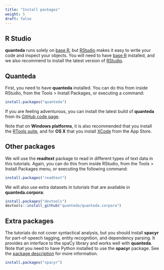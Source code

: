 ```yaml
---
title: "Install packages"
weight: 5
draft: false
---
```


## R Studio

**quanteda** runs solely on [base R](https://cran.r-project.org/), but [RStudio](https://www.rstudio.com/products/rstudio/download/) makes it easy to write your code and inspect your objects. You will need to have [base R](https://cran.r-project.org/) installed, and we also recommend to install the latest version of [RStudio](https://www.rstudio.com/products/rstudio/download/).

## Quanteda

First, you need to have **quanteda** installed. You can do this from inside RStudio, from the Tools > Install Packages, or executing a command:

```r
install.packages("quanteda")
```

If you are feeling adventurous, you can install the latest build of **quanteda** from its [GitHub code page](https://github.com/quanteda/quanteda).

Note that on **Windows platforms**, it is also recommended that you install the [RTools suite](https://cran.r-project.org/bin/windows/Rtools/), and for **OS X** that you install [XCode](https://itunes.apple.com/gb/app/xcode/id497799835?mt=12) from the App Store.


## Other packages

We will use the **readtext** package to read in different types of text data in this tutorials. Again, you can do this from inside RStudio, from the Tools > Install Packages menu, or executing the following command:


```r
install.packages("readtext")
```

We will also use extra datasets in tutorials that are available in **quanteda.corpora**:


```r
install.packages("devtools")
devtools::install_github("quanteda/quanteda.corpora")
```

## Extra packages

The tutorials do not cover syntactical analysis, but you should install **spacyr** for  part-of-speech tagging, entity recognition, and dependency parsing. It provides an interface to the spaCy library and works well with **quanteda**. Note that you need to have Python installed to use the **spacyr** package. See the [package description](https://github.com/quanteda/spacyr/blob/master/README.md) for more information.


```r
install.packages("spacyr")
```
